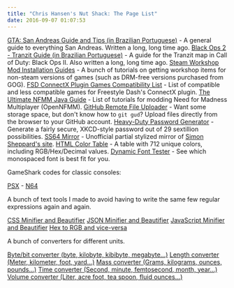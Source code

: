 ```yaml
---
title: "Chris Hansen's Nut Shack: The Page List"
date: 2016-09-07 01:07:53
---
```


[GTA: San Andreas Guide and Tips (in Brazilian Portuguese)](/San-Andreas/index.html) - A general guide to everything San Andreas. Written a long, long time ago.
[Black Ops 2 - Tranzit Guide (in Brazilian Portuguese)](/Tranzit/index.html) - A guide for the Tranzit map in Call of Duty: Black Ops II. Also written a long, long time ago.
[Steam Workshop Mod Installation Guides](/Workshop/index.html) - A bunch of tutorials on getting workshop items for non-steam versions of games (such as DRM-free versions purchased from GOG).
[FSD ConnectX Plugin Games Compatibility List](/CX-list/index.html) - List of compatible and less compatible games for Freestyle Dash's ConnectX plugin.
[The Ultimate NFMM Java Guide](/NFMM-Addons/index.html) - List of tutorials for modding Need for Madness Multiplayer (OpenNFMM).
[GitHub Remote File Uploader](/GH-Uploader/index.html) - Want some storage space, but don't know how to `git gud`? Upload files directly from the browser to your GitHub account.
[Heavy-Duty Password Generator](/Editors/password-gen.html) - Generate a fairly secure, XKCD-style password out of 29 sextillion possibilities.
[SS64 Mirror](/ss64/index.html) - Unofficial partial stylized mirror of [Simon Sheppard's site](https://ss64.com/).
[HTML Color Table](/Editors/colortable.html) - A table with 712 unique colors, including RGB/Hex/Decimal values.
[Dynamic Font Tester](/Editors/font-tester.html) - See which monospaced font is best fit for you.

GameShark codes for classic consoles:

[PSX](/pagelist/gslist.html) - [N64](/pagelist/gs64.html)

A bunch of text tools I made to avoid having to write the same few regular expressions again and again.

[CSS Minifier and Beautifier](/Editors/css.html)
[JSON Minifier and Beautifier](/Editors/json.html)
[JavaScript Minifier and Beautifier](/Editors/js.html)
[Hex to RGB and vice-versa](/Editors/hex-rgb.html)

A bunch of converters for different units.

[Byte/bit converter (byte, kilobyte, kibibyte, megabyte...)](/Converters/byte-conv.html)
[Length converter (Meter, kilometer, foot, yard...)](/Converters/length-conv.html)
[Mass converter (Grams, kilograms, ounces, pounds...)](/Converters/mass-conv.html)
[Time converter (Second, minute, femtosecond, month, year...)](/Converters/time-conv.html)
[Volume converter (Liter, acre foot, tea spoon, fluid ounces...)](/Converters/volume-conv.html)